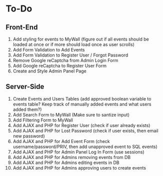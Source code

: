 # To-Do
## Front-End
1. Add styling for events to MyWall (figure out if all events should be loaded at once or if more should load once as user scrolls)
2. Add Form Validation to Add Events
3. Add Form Validation to Register User / Forgot Password
4. Remove Google reCaptcha from Admin Login Form
5. Add Google reCaptcha to Register User Form
6. Create and Style Admin Panel Page

## Server-Side
1. Create Events and Users Tables (add approved boolean variable to events table?  Keep track of manually added events and what users added them?)
2. Add Search Form to MyWall (Make sure to santize input)
3. Add Filtering Form to MyWall
4. Add AJAX and PHP for Register User (check if user already exists)
5. Add AJAX and PHP for Lost Password (check if user exists, then email new password)
6. Add AJAX and PHP for Add Event Form (check username/password/PRIV, then add unapproved event to SQL events)
7. Add AJAX and PHP for Admin Panel Log In Form (use sessions)
8. Add AJAX and PHP for Admins removing events from DB
9. Add AJAX and PHP for Admins editing events in DB
10. Add AJAX and PHP for Admins approving users to create events

